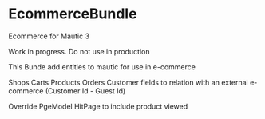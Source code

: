 # EcommerceBundle
Ecommerce for Mautic 3

Work in progress. Do not use in production

This Bunde add entities to mautic for use in e-commerce

Shops
Carts
Products
Orders
Customer fields to relation with an external e-commerce (Customer Id - Guest Id)

Override PgeModel HitPage to include product viewed
